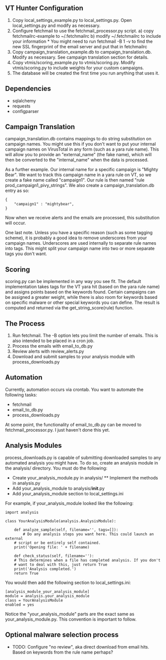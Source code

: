VT Hunter Configuration
-----------------------

1. Copy local_settings_example.py to local_settings.py. Open local_settings.py and modify as necessary.
2. Configure fetchmail to use the fetchmail_processor.py script.
	a) copy fetchmailrc-example to ~/.fetchmailrc
	b) modify ~/.fetchmailrc to include your information
		* You might need to run fetchmail -B 1 -v to find the new SSL fingerprint of the email server and put that in fetchmailrc
3. Copy campaign_translation_example.db to campaign_translation.db. Modify as necessary. See campaign translation section for details.
4. Copy vtmis/scoring_example.py to vtmis/scoring.py. Modify vtmis/scoring.py to include weights for your custom campaigns.
5. The database will be created the first time you run anything that uses it.

## Dependencies
* sqlalchemy
* requests
* configparser

## Campaign Translation
campaign_translation.db contains mappings to do string substitution on campaign names. You might use this if you don't want to put your internal campaign names on VirusTotal in any form (such as a yara rule name). This will allow you to provide an "external_name" (the fake name), which will then be converted to the "internal_name" when the data is processed.

As a further example. Our internal name for a specific campaign is "Mighty Bear". We want to track this campaign name in a yara rule on VT, so we create a fake name called "campaign1". Our rule is then named "rule prod_campaign1_pivy_strings". We also create a campaign_translation.db entry as so:

```
{
    "campaign1" : "mightybear",
}
```

Now when we receive alerts and the emails are processed, this substitution will occur.

One last note. Unless you have a specific reason (such as some tagging scheme), it is probably a good idea to remove underscores from your campaign names. Underscores are used internally to separate rule names into tags. This might split your campaign name into two or more separate tags you don't want.

## Scoring
scoring.py can be implemented in any way you see fit. The default implementation takes tags for the VT yara hit (based on the yara rule name) and assigns points based on the keywords found. Certain campaigns can be assigned a greater weight, while there is also room for keywords based on specific malware or other special keywords you can define. The result is computed and returned via the get_string_score(rule) function.

## The Process
1. Run fetchmail. The -B option lets you limit the number of emails. This is also intended to be placed in a cron job.
2. Process the emails with email_to_db.py
3. Review alerts with review_alerts.py
4. Download and submit samples to your analysis module with process_downloads.py

## Automation
Currently, automation occurs via crontab. You want to automate the following tasks:
* fetchmail
* email_to_db.py
* process_downloads.py

At some point, the functionality of email_to_db.py can be moved to fetchmail_processor.py. I just haven't done this yet.

## Analysis Modules
process_downloads.py is capable of submitting downloaded samples to any automated analysis you might have. To do so, create an analysis module in the analysis/ directory. You must do the following:
* Create your_analysis_module.py in analysis/
** Implement the methods in analysis.py
* Add your_analysis_module to analysis/__init__.py
* Add your_analysis_module section to local_settings.ini

For example, if your_analysis_module looked like the following:

```
import analysis

class YourAnalysisModule(analysis.AnalysisModule):

    def analyze_sample(self, filename='', tags=[]):
        # Do any analysis steps you want here. This could launch an external
	# script or be entirely self contained.
	print('Opening file: ' + filename)

    def check_status(self, filename=''):
	# This determines when a file has completed analysis. If you don't
	# want to deal with this, just return True
	print('Analysis completed.')
	return True
```

You would then add the following section to local_settings.ini:

```
[analysis_module_your_analysis_module]
module = analysis.your_analysis_module
class = YourAnalysisModule 
enabled = yes
```

Notice the "your_analysis_module" parts are the exact same as your_analysis_module.py. This convention is important to follow.

## Optional malware selection process
* TODO: Configure "no review", aka direct download from email hits. Based on keywords from the rule name perhaps?
